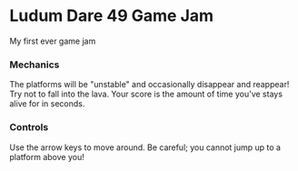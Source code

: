 # Ludum Dare 49 Game Jam
My first ever game jam

### Mechanics
The platforms will be "unstable" and occasionally disappear and reappear! Try not to fall into the lava.
Your score is the amount of time you've stays alive for in seconds.

### Controls
Use the arrow keys to move around. Be careful; you cannot jump up to a platform above you!
